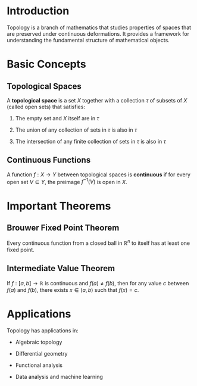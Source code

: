 Introduction
============

Topology is a branch of mathematics that studies properties of spaces
that are preserved under continuous deformations. It provides a
framework for understanding the fundamental structure of mathematical
objects.

Basic Concepts
==============

Topological Spaces
------------------

A **topological space** is a set $X$ together with a collection $\tau$
of subsets of $X$ (called open sets) that satisfies:

1.  The empty set and $X$ itself are in $\tau$

2.  The union of any collection of sets in $\tau$ is also in $\tau$

3.  The intersection of any finite collection of sets in $\tau$ is also
    in $\tau$

Continuous Functions
--------------------

A function $f: X \to Y$ between topological spaces is **continuous** if
for every open set $V \subseteq Y$, the preimage $f^{-1}(V)$ is open in
$X$.

Important Theorems
==================

Brouwer Fixed Point Theorem
---------------------------

Every continuous function from a closed ball in $\mathbb{R}^n$ to itself
has at least one fixed point.

Intermediate Value Theorem
--------------------------

If $f: [a,b] \to \mathbb{R}$ is continuous and $f(a) \neq f(b)$, then
for any value $c$ between $f(a)$ and $f(b)$, there exists $x \in (a,b)$
such that $f(x) = c$.

Applications
============

Topology has applications in:

-   Algebraic topology

-   Differential geometry

-   Functional analysis

-   Data analysis and machine learning
